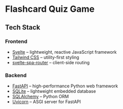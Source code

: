 # Flashcard Quiz Game

## Tech Stack

### Frontend

- [Svelte](https://svelte.dev/) – lightweight, reactive JavaScript framework
- [Tailwind CSS](https://tailwindcss.com/) – utility-first styling
- [svelte-spa-router](https://github.com/ItalyPaleAle/svelte-spa-router) – client-side routing

### Backend

- [FastAPI](https://fastapi.tiangolo.com/) – high-performance Python web framework
- [SQLite](https://www.sqlite.org/) – lightweight embedded database
- [SQLAlchemy](https://www.sqlalchemy.org/) – Python ORM
- [Uvicorn](https://www.uvicorn.org/) – ASGI server for FastAPI
